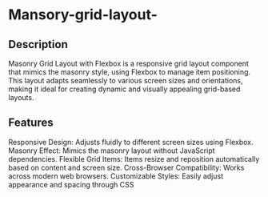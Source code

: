 # Mansory-grid-layout-

## Description
Masonry Grid Layout with Flexbox is a responsive grid layout component that mimics the masonry style, using Flexbox to manage item positioning. This layout adapts seamlessly to various screen sizes and orientations, making it ideal for creating dynamic and visually appealing grid-based layouts.

## Features
Responsive Design: Adjusts fluidly to different screen sizes using Flexbox.
Masonry Effect: Mimics the masonry layout without JavaScript dependencies.
Flexible Grid Items: Items resize and reposition automatically based on content and screen size.
Cross-Browser Compatibility: Works across modern web browsers.
Customizable Styles: Easily adjust appearance and spacing through CSS
